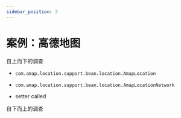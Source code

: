 ```yaml
---
sidebar_position: 3
---
```


# 案例：高德地图


自上而下的调查


- `com.amap.location.support.bean.location.AmapLocation`
- `com.amap.location.support.bean.location.AmapLocationNetwork`

- setter called


自下而上的调查

